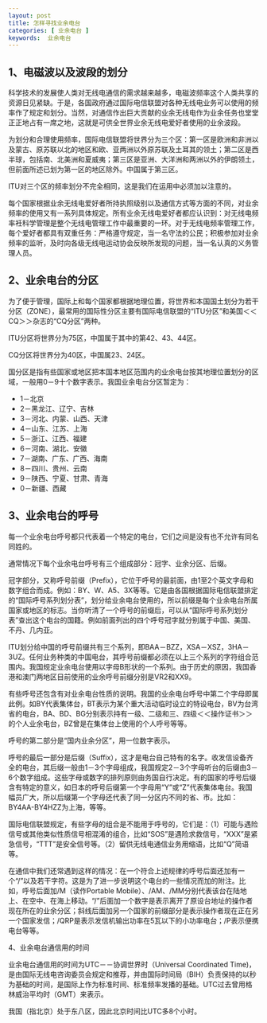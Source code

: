 ```yaml
---
layout: post
title: 怎样寻找业余电台
categories: [ 业余电台 ]
keywords:  业余电台
---
```


## 1、电磁波以及波段的划分

科学技术的发展使人类对无线电通信的需求越来越多，电磁波频率这个人类共享的资源日见紧缺。于是，各国政府通过国际电信联盟对各种无线电业务可以使用的频率作了规定和划分。当然，对通信作出巨大贡献的业余无线电作为业余任务也堂堂正正地占有一席之地，这就是可供全世界业余无线电爱好者使用的业余波段。

为划分和合理使用频率，国际电信联盟将世界分为三个区：第一区是欧洲和非洲以及蒙古、原苏联以北的地区和欧、亚两洲以外原苏联及土耳其的领土；第二区是西半球，包括南、北美洲和夏威夷；第三区是亚洲、大洋洲和两洲以外的伊朗领土，但前面所述已划为第一区的地区除外。中国属于第三区。

ITU对三个区的频率划分不完全相同，这是我们在运用中必须加以注意的。

每个国家根据业余无线电爱好者所持执照级别以及通信方式等方面的不同，对业余频率的使用又有一系列具体规定。所有业余无线电爱好者都应认识到：对无线电频率衽科学管理是整个无线电管理工作中最重要的一环。对于无线电频率管理工作，每个爱好者都具有双重任务：严格遵守规定，当一名守法的公民；积极参加对业余频率的监听，及时向各级无线电运动协会反映所发现的问题，当一名认真的义务管理人员。

## 2、业余电台的分区

为了便于管理，国际上和每个国家都根据地理位置，将世界和本国国土划分为若干分区（ZONE），最常用的国际性分区主要有国际电信联盟的“ITU分区”和美国＜＜CQ＞＞杂志的“CQ分区”两种。

ITU分区将世界分为75区，中国属于其中的第42、43、44区。

CQ分区将世界分为40区，中国属23、24区。

国分区是指有些国家或地区把本国本地区范围内的业余电台按其地理位置划分的区域，一般用0－9十个数字表示。我国业余电台分区暂定为：

* 1－北京
* 2－黑龙江、辽宁、吉林
* 3－河北、内蒙、山西、天津
* 4－山东、江苏、上海
* 5－浙江、江西、福建
* 6－河南、湖北、安徽
* 7－湖南、广东、广西、海南
* 8－四川、贵州、云南
* 9－陕西、宁夏、甘肃、青海
* 0－新疆、西藏

## 3、业余电台的呼号

每一个业余电台呼号都只代表着一个特定的电台，它们之间是没有也不允许有同名同姓的。

通常情况下每个业余电台呼号有三个组成部分：冠字、业余分区、后缀。

冠字部分，又称呼号前缀（Prefix），它位于呼号的最前面，由1至2个英文字母和数字组合而成。例如：BY、W、A5、3X等等。它是由各国根据国际电信联盟排定的“国际呼号系列划分表”，划分给业余电台使用的，所以前缀是每个业余电台所属国家或地区的标志。当你听清了一个呼号的前缀后，可以从“国际呼号系列划分表”查出这个电台的国籍。例如前面列出的四个呼号冠字就分别属于中国、美国、不丹、几内亚。

ITU划分给中国的呼号前缀共有三个系列，即BAA－BZZ，XSA－XSZ，3HA－3UZ。任何业务种类的中国电台，其呼号前缀都必须在以上三个系列的字符组合范围内。我国规定业余电台使用以字母B形状的一个系列。由于历史的原因，我国香港和澳门两地区目前使用的业余呼号前缀分别是VR2和XX9。

有些呼号还包含有对业余电台性质的说明。我国的业余电台呼号中第二个字母即属此例。如BY代表集体台，BT表示为某个重大活动临时设立的特设电台，BV为台湾省的电台，BA、BD、BG分别表示持有一级、二级和三、四级＜＜操作证书＞＞的个人业余电台，BZ曾是在集体台上使用的个人呼号等等。

呼号的第二部分是“国内业余分区”，用一位数字表示。

呼号的最后一部分是后缀（Suffix），这才是电台自己特有的名字。收发信设备齐全的电台，其后缀一般由1－3个字母组成，我国规定2－3个字母听台的后缀由3－6个数字组成。这些字母或数字的排列原则由务国自行决定。有的国家的呼号后缀含有特定的意义，如日本的呼号后缀第一个字母用“Y”或“Z”代表集体电台。我国幅员广大，所以后缀第一个字母还代表了同一分区内不同的省、市。比如：BY4AA-BY4HZZ为上海，等等。

国际电信联盟规定，有些字母的组合是不能用于呼号的，它们是：（1）可能与遇险信号或其他类似性质信号相混淆的组合，比如“SOS”是遇险求救信号，“XXX”是紧急信号，“TTT”是安全信号等。（2）留供无线电通信业务用缩语，比如“Q”简语等。

在通信中我们还常遇到这样的情况：在一个符合上述规律的呼号后面还加有一个“/”以及若干字符。这是为了进一步说明这个电台的一些情况而加的附注。比如，呼号后面加/M（读作Portable Mobile）、/AM、/MM分别代表该台在陆地上、在空中、在海上移动。“/”后面加一个数字是表示离开了原设台地址的操作者现在所在的业余分区；斜线后面加另一个国家的前缀部分是表示操作者现在正在另一个国家发信；/QRP是表示发信机输出功率在5瓦以下的小功率电台；/P表示便携电台等等。

4、业余电台通信用的时间

业余电台通信用的时间为UTC－－协调世界时（Universal Coordinated Time)，是由国际无线电咨询委员会规定和推荐，并由国际时间局（BIH）负责保持的以秒为基础的时间，是国际上作为标准时间、标准频率发播的基础。UTC过去曾用格林威治平均时（GMT）来表示。

我国（指北京）处于东八区，因此北京时间比UTC多8个小时。
